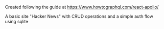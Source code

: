 Created following the guide at https://www.howtographql.com/react-apollo/

A basic site "Hacker News" with CRUD operations and a simple auth flow using sqlite
